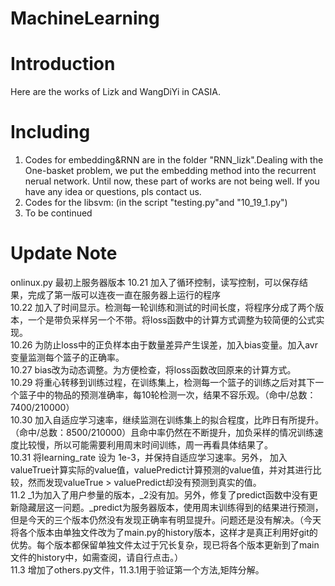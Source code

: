 # MachineLearning
# Introduction
Here are the works of Lizk and WangDiYi in CASIA.
# Including
1. Codes for embedding&RNN are in the folder "RNN_lizk".Dealing with the One-basket problem, we put the embedding method into the recurrent nerual network. Until now, these part of works are not being well. If you have any idea or questions, pls contact us.
2. Codes for the libsvm: (in the script "testing.py"and "10_19_1.py")
3. To be continued



# Update Note
onlinux.py 	最初上服务器版本
10.21 	加入了循环控制，读写控制，可以保存结果，完成了第一版可以连夜一直在服务器上运行的程序  
10.22 	加入了时间显示。检测每一轮训练和测试的时间长度，将程序分成了两个版本，一个是带负采样另一个不带。将loss函数中的计算方式调整为较简便的公式实现。  
10.26 	为防止loss中的正负样本由于数量差异产生误差，加入bias变量。加入avr变量监测每个篮子的正确率。  
10.27 	bias改为动态调整。为方便检查，将loss函数改回原来的计算方式。  
10.29 	将重心转移到训练过程，在训练集上，检测每一个篮子的训练之后对其下一个篮子中的物品的预测准确率，每10轮检测一次，结果不容乐观。（命中/总数：7400/210000）  
10.30 	加入自适应学习速率，继续监测在训练集上的拟合程度，比昨日有所提升。（命中/总数：8500/210000）且命中率仍然在不断提升，加负采样的情况训练速度比较慢，所以可能需要利用周末时间训练，周一再看具体结果了。  
10.31  将learning_rate 设为 1e-3，并保持自适应学习速率。另外， 加入valueTrue计算实际的value值，valuePredict计算预测的value值，并对其进行比较，然而发现valueTrue > valuePredict却没有预测到真实的值。  
11.2  _1为加入了用户参量的版本，_2没有加。另外，修复了predict函数中没有更新隐藏层这一问题。_predict为服务器版本，使用周末训练得到的结果进行预测，但是今天的三个版本仍然没有发现正确率有明显提升。问题还是没有解决。（今天将各个版本由单独文件改为了main.py的history版本，这样才是真正利用好git的优势。每个版本都保留单独文件太过于冗长复杂，现已将各个版本更新到了main文件的history中，如需查阅，请自行点击。）  
11.3	增加了others.py文件，11.3.1用于验证第一个方法,矩阵分解。
